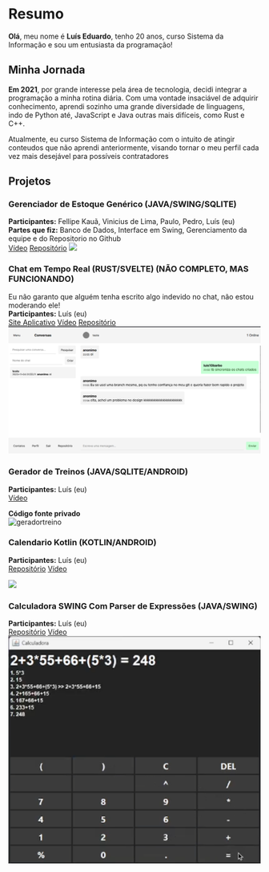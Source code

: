 # Resumo

**Olá**, meu nome é **Luís Eduardo**, tenho 20 anos, curso Sistema da Informação e sou um entusiasta da programação!
<br />
## Minha Jornada
**Em 2021**, por grande interesse pela área de tecnologia, decidi integrar a programação a
minha rotina diária. Com uma vontade insaciável de adquirir conhecimento, aprendi
sozinho uma grande diversidade de linguagens, indo de Python até, JavaScript e Java
outras mais difíceis, como Rust e C++.

Atualmente, eu curso Sistema de Informação com o intuito de atingir conteudos que não
aprendi anteriormente, visando tornar o meu perfil cada vez mais desejável para possíveis
contratadores
## Projetos

### Gerenciador de Estoque Genérico (JAVA/SWING/SQLITE)
**Participantes:** Fellipe Kauã, Vinicius de Lima, Paulo, Pedro, Luís (eu) <br/>
**Partes que fiz:** Banco de Dados, Interface em Swing, Gerenciamento da equipe e do Repositorio no Github 
<br />
[Vídeo](https://youtu.be/F7rGsJMWxEI)
[Repositório](https://github.com/luis10barbo/GStock)
![](https://github.com/luis10barbo/GStock/blob/dev/extra/estoque.png?raw=true)
### Chat em Tempo Real (RUST/SVELTE) (NÃO COMPLETO, MAS FUNCIONANDO)
Eu não garanto que alguém tenha escrito algo indevido no chat, não estou moderando ele! <br/>
**Participantes:** Luís (eu)
<br />
[Site Aplicativo](https://chat.luisbb.com/)
[Vídeo](https://www.youtube.com/watch?v=DmDgCSl_vnw&list=PLMfvugFDtmT8pSAfC6Pj5CPTu25LThVG1&index=2)
[Repositório](https://github.com/luis10barbo/chatapp)
![](https://github.com/luis10barbo/chatapp/blob/main/Captura%20de%20tela%202023-11-04%20204857.png)
### Gerador de Treinos (JAVA/SQLITE/ANDROID)
**Participantes:** Luís (eu) <br/>
[Vídeo](https://www.youtube.com/watch?v=Xz4XnQBSRh8&list=PLMfvugFDtmT8pSAfC6Pj5CPTu25LThVG1&index=1)

**Código fonte privado**<br />
![geradortreino](https://github.com/luis10barbo/luis10barbo/assets/89195562/46d8d429-a1d5-49fa-9faf-7789852d47ec)

### Calendario Kotlin (KOTLIN/ANDROID)
**Participantes:** Luís (eu)
<br />
[Repositório](https://github.com/luis10barbo/calendarioKotlin) 
[Vídeo](https://www.youtube.com/watch?v=UUBM0gwPths&list=PLMfvugFDtmT8pSAfC6Pj5CPTu25LThVG1&index=4)<br />

![](https://github.com/luis10barbo/calendarioKotlin/blob/master/calendario.png?raw=true)
### Calculadora SWING Com Parser de Expressões (JAVA/SWING)
**Participantes:** Luís (eu)
<br />
[Repositório](https://github.com/luis10barbo/CalculadoraSwing)
[Vídeo](https://www.youtube.com/watch?v=LA0gCDiUUAU&list=PLMfvugFDtmT8pSAfC6Pj5CPTu25LThVG1&index=3)
<br />
![](https://github.com/luis10barbo/CalculadoraSwing/raw/master/image.png)
